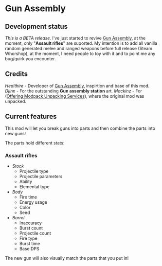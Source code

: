 # Gun Assembly
## Development status
*This is a BETA release.*
I've just started to revive [Gun Assembly](http://community.playstarbound.com/resources/gun-assembly.2125/), at the moment, only "__Assault rifles__" are suported.
My intention is to add all vanilla random generated melee and ranged weapons before full release (Steam Whorshop), at the moment, I need people to toy with it and to point me any bug/quirk you encounter.

## Credits
*Healthire* - Developer of [Gun Assembly](http://community.playstarbound.com/resources/gun-assembly.2125/), inspirtion and base of this mod.
*Djinn* - For the outstanding __Gun assembly station__ art.
*Mackinz* - For ([Offering Modpack Unpacking Services](http://community.playstarbound.com/threads/offering-modpack-unpacking-services.121824/)), where the original mod was unpacked.


## Current features
This mod will let you break guns into parts and then combine the parts into new guns!

The parts hold different stats:
### Assault rifles
- *Stock*
  - Projectile type
  - Projectile parameters
  - Ability
  - Elemental type
- *Body*
  - Fire time
  - Energy usage
  - Color
  - Seed
- *Barrel*
  - Inaccuracy
  - Burst count
  - Projectile count
  - Fire type
  - Burst time
  - Base DPS

The new gun will also visually match the parts that you put in!

